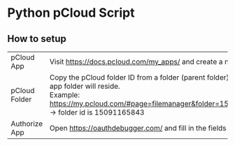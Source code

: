 # Python pCloud Script

## How to setup

| | |
|---|---|
|pCloud App|Visit https://docs.pcloud.com/my_apps/ and create a new app.|
|pCloud Folder|Copy the pCloud folder ID from a folder (parent folder) where the app folder will reside.<br>Example: https://my.pcloud.com/#page=filemanager&folder=15091165843 -> folder id is 15091165843|
|Authorize App|Open https://oauthdebugger.com/ and fill in the fields as required.|









